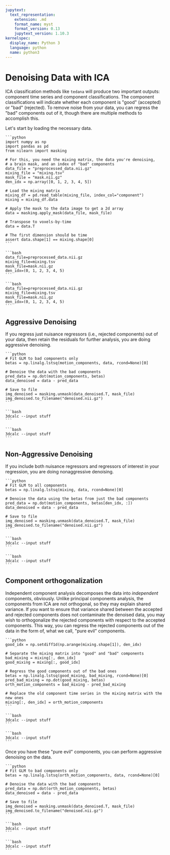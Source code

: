 ```yaml
---
jupytext:
  text_representation:
    extension: .md
    format_name: myst
    format_version: 0.13
    jupytext_version: 1.10.3
kernelspec:
  display_name: Python 3
  language: python
  name: python3
---
```


# Denoising Data with ICA

ICA classification methods like `tedana` will produce two important outputs: component time series and component classifications.
The component classifications will indicate whether each component is "good" (accepted) or "bad" (rejected).
To remove noise from your data, you can regress the "bad" components out of it, though there are multiple methods to accomplish this.

Let's start by loading the necessary data.

````{tab} Python
```python
import numpy as np
import pandas as pd
from nilearn import masking

# For this, you need the mixing matrix, the data you're denoising,
# a brain mask, and an index of "bad" components
data_file = "preprocessed_data.nii.gz"
mixing_file = "mixing.tsv"
mask_file = "mask.nii.gz"
den_idx = np.array([0, 1, 2, 3, 4, 5])

# Load the mixing matrix
mixing_df = pd.read_table(mixing_file, index_col="component")
mixing = mixing_df.data

# Apply the mask to the data image to get a 2d array
data = masking.apply_mask(data_file, mask_file)

# Transpose to voxels-by-time
data = data.T

# The first dimension should be time
assert data.shape[1] == mixing.shape[0]
```
````
````{tab} FSL
```bash
data_file=preprocessed_data.nii.gz
mixing_file=mixing.tsv
mask_file=mask.nii.gz
den_idx=(0, 1, 2, 3, 4, 5)
```
````
````{tab} AFNI
```bash
data_file=preprocessed_data.nii.gz
mixing_file=mixing.tsv
mask_file=mask.nii.gz
den_idx=(0, 1, 2, 3, 4, 5)
```
````

## Aggressive Denoising

If you regress just nuisance regressors (i.e., rejected components) out of your data,
then retain the residuals for further analysis, you are doing aggressive denoising.

````{tab} Python
```python
# Fit GLM to bad components only
betas = np.linalg.lstsq(motion_components, data, rcond=None)[0]

# Denoise the data with the bad components
pred_data = np.dot(motion_components, betas)
data_denoised = data - pred_data

# Save to file
img_denoised = masking.unmask(data_denoised.T, mask_file)
img_denoised.to_filename("denoised.nii.gz")
```
````
````{tab} FSL
```bash
3dcalc --input stuff
```
````
````{tab} AFNI
```bash
3dcalc --input stuff
```
````

## Non-Aggressive Denoising

If you include both nuisance regressors and regressors of interest in your regression,
you are doing nonaggressive denoising.

````{tab} Python
```python
# Fit GLM to all components
betas = np.linalg.lstsq(mixing, data, rcond=None)[0]

# Denoise the data using the betas from just the bad components
pred_data = np.dot(motion_components, betas[den_idx, :])
data_denoised = data - pred_data

# Save to file
img_denoised = masking.unmask(data_denoised.T, mask_file)
img_denoised.to_filename("denoised.nii.gz")
```
````
````{tab} FSL
```bash
3dcalc --input stuff
```
````
````{tab} AFNI
```bash
3dcalc --input stuff
```
````

## Component orthogonalization

Independent component analysis decomposes the data into _independent_ components, obviously.
Unlike principal components analysis, the components from ICA are not orthogonal, so they may explain shared variance.
If you want to ensure that variance shared between the accepted and rejected components does not contaminate the denoised data,
you may wish to orthogonalize the rejected components with respect to the accepted components.
This way, you can regress the rejected components out of the data in the form of, what we call, "pure evil" components.

````{tab} Python
```python
good_idx = np.setdiff1d(np.arange(mixing.shape[1]), den_idx)

# Separate the mixing matrix into "good" and "bad" components
bad_mixing = mixing[:, den_idx]
good_mixing = mixing[:, good_idx]

# Regress the good components out of the bad ones
betas = np.linalg.lstsq(good_mixing, bad_mixing, rcond=None)[0]
pred_bad_mixing = np.dot(good_mixing, betas)
orth_motion_components = bad_mixing - pred_bad_mixing

# Replace the old component time series in the mixing matrix with the new ones
mixing[:, den_idx] = orth_motion_components
```
````
````{tab} FSL
```bash
3dcalc --input stuff
```
````
````{tab} AFNI
```bash
3dcalc --input stuff
```
````

Once you have these "pure evil" components, you can perform aggressive denoising on the data.

````{tab} Python
```python
# Fit GLM to bad components only
betas = np.linalg.lstsq(orth_motion_components, data, rcond=None)[0]

# Denoise the data with the bad components
pred_data = np.dot(orth_motion_components, betas)
data_denoised = data - pred_data

# Save to file
img_denoised = masking.unmask(data_denoised.T, mask_file)
img_denoised.to_filename("denoised.nii.gz")
```
````
````{tab} FSL
```bash
3dcalc --input stuff
```
````
````{tab} AFNI
```bash
3dcalc --input stuff
```
````
